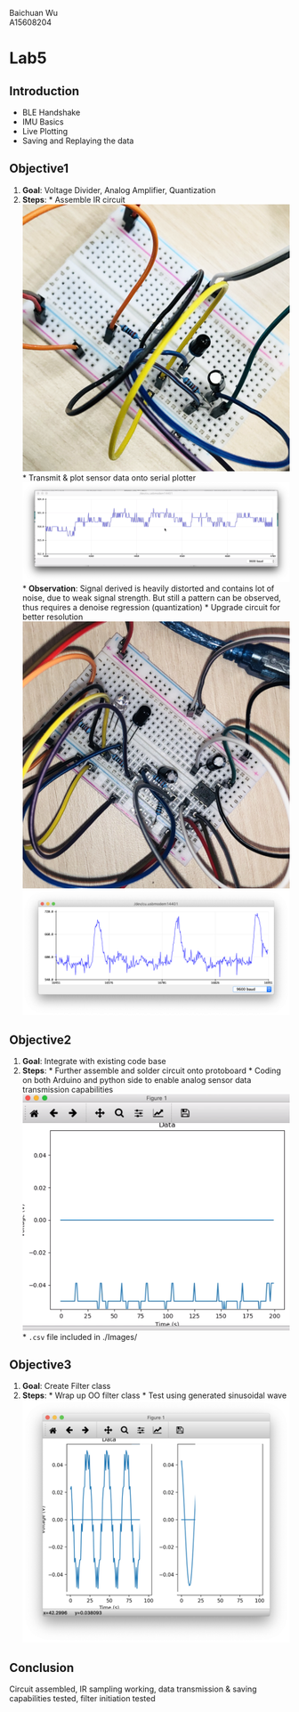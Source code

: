 Baichuan Wu </br>
A15608204 </br>

# Lab5

## Introduction
  * BLE Handshake
  * IMU Basics
  * Live Plotting
  * Saving and Replaying the data

## Objective1
  1. **Goal**: Voltage Divider, Analog Amplifier, Quantization
  2. **Steps**:
    * Assemble IR circuit
    ![IRcircuit1a](Images/IRcircuit1a.png)
    * Transmit & plot sensor data onto serial plotter
    ![Heartrate1a](Images/Heartrate1a.png)
    * **Observation**:
    Signal derived is heavily distorted and contains lot of noise, due to weak signal strength. But still a pattern can be observed, thus requires a denoise regression (quantization)
    * Upgrade circuit for better resolution
    ![IRcircuit1b](Images/IRcircuit1b.png)
    ![Heartrate1b](Images/Heartrate1b.png)

## Objective2
  1. **Goal**: Integrate with existing code base
  2. **Steps**:
    * Further assemble and solder circuit onto protoboard
    * Coding on both Arduino and python side to enable analog sensor data transmission capabilities
    ![Heartrate2a](Images/Heartrate2a.png)
    * `.csv` file included in ./Images/

## Objective3
  1. **Goal**: Create Filter class
  2. **Steps**:
    * Wrap up OO filter class
    * Test using generated sinusoidal wave
    ![filter_test](Images/filter_test.png)

## Conclusion
Circuit assembled, IR sampling working, data transmission & saving capabilities tested, filter initiation tested
